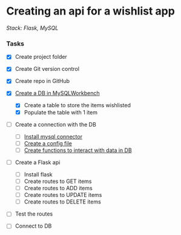 # Creating an api for a wishlist app
*Stack: Flask, MySQL*

### Tasks
- [x] Create project folder
- [x] Create Git version control
- [x] Create repo in GitHub
- [x] [Create a DB in MySQLWorkbench](/docs/create_db_mysql.md)
    - [x] Create a table to store the items wishlisted
    - [x] Populate the table with 1 item
- [ ] Create a connection with the DB
    - [ ] [Install mysql connector](docs/install_msql_connector.md)
    - [ ] [Create a config file](/docs/create_config_db_conn.md)
    - [ ] [Create functions to interact with data in DB](/docs/interacting_with_db.md)
- [ ] Create a Flask api
    - [ ] Install flask
    - [ ] Create routes to GET items
    - [ ] Create routes to ADD items
    - [ ] Create routes to UPDATE items
    - [ ] Create routes to DELETE items
- [ ] Test the routes
- [ ] Connect to DB

